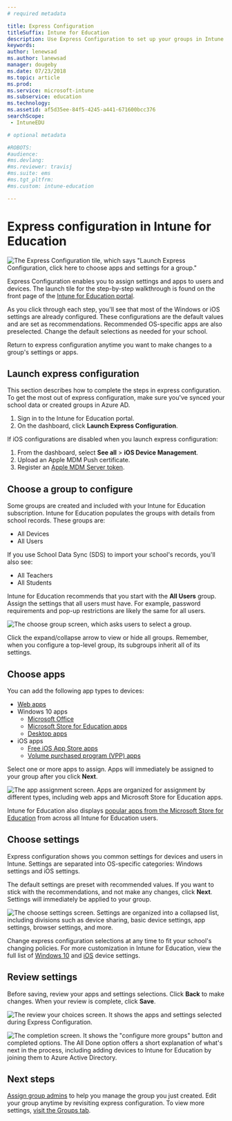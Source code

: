 ```yaml
---
# required metadata

title: Express Configuration
titleSuffix: Intune for Education
description: Use Express Configuration to set up your groups in Intune for Education.
keywords:
author: lenewsad
ms.author: lanewsad
manager: dougeby
ms.date: 07/23/2018
ms.topic: article
ms.prod:
ms.service: microsoft-intune
ms.subservice: education
ms.technology:
ms.assetid: af5d35ee-84f5-4245-a441-671600bcc376
searchScope:
 - IntuneEDU

# optional metadata

#ROBOTS:
#audience:
#ms.devlang:
#ms.reviewer: travisj
#ms.suite: ems
#ms.tgt_pltfrm:
#ms.custom: intune-education

---
```


# Express configuration in Intune for Education

  ![The Express Configuration tile, which says "Launch Express Configuration, click here to choose apps and settings for a group."](./media/express-config-001-launch-tile.png)

Express Configuration enables you to assign settings and apps to users and devices. The launch tile for the step-by-step walkthrough is found on the front page of the [Intune for Education portal](https://intuneeducation.portal.azure.com). 

As you click through each step, you'll see that most of the Windows or iOS settings are already configured. These configurations are the default values and are set as recommendations. Recommended OS-specific apps are also preselected. Change the default selections as needed for your school. 

Return to express configuration anytime you want to make changes to a group's settings or apps. 

## Launch express configuration
This section describes how to complete the steps in express configuration. To get the most out of express configuration, make sure you've synced your school data or created groups in Azure AD. 

1. Sign in to the Intune for Education portal.
2. On the dashboard, click **Launch Express Configuration**.  

If iOS configurations are disabled when you launch express configuration:  
1. From the dashboard, select **See all** > **iOS Device Management**.
2. Upload an Apple MDM Push certificate.
3. Register an [Apple MDM Server token](setup-ios-device-management.md).

## Choose a group to configure

Some groups are created and included with your Intune for Education subscription. Intune for Education populates the groups with details from school records. These groups are:  

 * All Devices  
 * All Users  
 
If you use School Data Sync (SDS) to import your school's records, you'll also see:  

 * All Teachers  
 * All Students  

Intune for Education recommends that you start with the **All Users** group. Assign the settings that all users must have. For example, password requirements and pop-up restrictions are likely the same for all users.

  ![The choose group screen, which asks users to select a group.](./media/express-config-004-choose-group.png)

Click the expand/collapse arrow to view or hide all groups. Remember, when you configure a top-level group, its subgroups inherit all of its settings.

## Choose apps

You can add the following app types to devices:
* [Web apps](add-web-apps-edu.md)
* Windows 10 apps
    * [Microsoft Office](install-office.md)
    * [Microsoft Store for Education apps](acquire-store-apps.md)
    * [Desktop apps](add-desktop-apps-edu.md)
* iOS apps
    * [Free iOS App Store apps](add-apps-ios.md)
    * [Volume purchased program (VPP) apps](add-vpp-apps-ios.md)

Select one or more apps to assign. Apps will immediately be assigned to your group after you click **Next**.

  ![The app assignment screen. Apps are organized for assignment by different types, including web apps and Microsoft Store for Education apps.](./media/express-config-005-choose-apps.png)

Intune for Education also displays [popular apps from the Microsoft Store for Education](add-popular-apps-edu.md) from across all Intune for Education users.


## Choose settings
Express configuration shows you common settings for devices and users in Intune. Settings are separated into OS-specific categories: Windows settings and iOS settings.

The default settings are preset with recommended values. If you want to stick with the recommendations, and not make any changes, click **Next**. Settings will immediately be applied to your group. 

  ![The choose settings screen. Settings are organized into a collapsed list, including divisions such as device sharing, basic device settings, app settings, browser settings, and more.](./media/express-config-006-choose-settings.png)


Change express configuration selections at any time to fit your school's changing policies. For more customization in Intune for Education, view the full list of [Windows 10](all-edu-settings-windows.md) and [iOS](all-edu-settings-ios.md) device settings.

## Review settings

Before saving, review your apps and settings selections. Click **Back** to make changes. When your review is complete, click **Save**.

 ![The review your choices screen. It shows the apps and settings selected during Express Configuration.](./media/express-config-007-save-changes.png)  

  ![The completion screen. It shows the "configure more groups" button and completed options. The All Done option offers a short explanation of what's next in the process, including adding devices to Intune for Education by joining them to Azure Active Directory.](./media/express-config-008-all-done.png)

## Next steps
[Assign group admins](group-admin-delegate.md) to help you manage the group you just created. Edit your group anytime by revisiting express configuration. To view more settings, [visit the Groups tab](create-groups.md).

